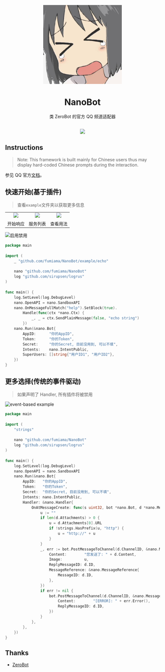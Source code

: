 <div align="center">
  <a href="https://crypko.ai/crypko/GtWYDpVMx5GYm/">
  <img src=".github/nano.jpeg" alt="东云名乃" width = "256">
  </a><br>

  <h1>NanoBot</h1>
  类 ZeroBot 的官方 QQ 频道适配器<br><br>

  <img src="https://counter.seku.su/cmoe?name=NanoBot&theme=r34" /><br>

</div>

## Instructions

> Note: This framework is built mainly for Chinese users thus may display hard-coded Chinese prompts during the interaction.

参见 QQ 官方[文档](https://bot.q.qq.com/wiki/)。

## 快速开始(基于插件)
> 查看`example`文件夹以获取更多信息

<table>
	<tr>
		<td align="center"><img src="https://github.com/fumiama/NanoBot/assets/41315874/6ef9fd95-ae99-449e-85e1-25797271e088"></td>
		<td align="center"><img src="https://github.com/fumiama/NanoBot/assets/41315874/edd374e4-b8a5-4cff-a463-8c3b30e537c4"></td>
        <td align="center"><img src="https://github.com/fumiama/NanoBot/assets/41315874/ed1b063f-44b0-4950-ac35-1e72745cf3f4"></td>
	</tr>
    <tr>
		<td align="center">开始响应</td>
		<td align="center">服务列表</td>
        <td align="center">查看用法</td>
	</tr>
</table>

![启用禁用](https://github.com/fumiama/NanoBot/assets/41315874/fc7f4774-f64b-44c5-9575-b9483bf3a455)


```go
package main

import (
	_ "github.com/fumiama/NanoBot/example/echo"

	nano "github.com/fumiama/NanoBot"
	log "github.com/sirupsen/logrus"
)

func main() {
	log.SetLevel(log.DebugLevel)
	nano.OpenAPI = nano.SandboxAPI
	nano.OnMessageFullMatch("help").SetBlock(true).
		Handle(func(ctx *nano.Ctx) {
			_, _ = ctx.SendPlainMessage(false, "echo string")
		})
	nano.Run(&nano.Bot{
		AppID:      "你的AppID",
		Token:      "你的Token",
		Secret:     "你的Secret, 目前没用到, 可以不填",
		Intents:    nano.IntentPublic,
		SuperUsers: []string{"用户ID1", "用户ID2"},
	})
}
```

## 更多选择(传统的事件驱动)

> 如果声明了 Handler, 所有插件将被禁用

![event-based example](https://github.com/fumiama/NanoBot/assets/41315874/414ef9a6-1da2-49ff-b28e-9e3009cdb41c)

```go
package main

import (
	"strings"

	nano "github.com/fumiama/NanoBot"
	log "github.com/sirupsen/logrus"
)

func main() {
	log.SetLevel(log.DebugLevel)
	nano.OpenAPI = nano.SandboxAPI
	nano.Run(&nano.Bot{
		AppID:   "你的AppID",
		Token:   "你的Token",
		Secret:  "你的Secret, 目前没用到, 可以不填",
		Intents: nano.IntentPublic,
		Handler: &nano.Handler{
			OnAtMessageCreate: func(s uint32, bot *nano.Bot, d *nano.Message) {
				u := ""
				if len(d.Attachments) > 0 {
					u = d.Attachments[0].URL
					if !strings.HasPrefix(u, "http") {
						u = "http://" + u
					}
				}
				_, err := bot.PostMessageToChannel(d.ChannelID, &nano.MessagePost{
					Content:        "您发送了: " + d.Content,
					Image:          u,
					ReplyMessageID: d.ID,
					MessageReference: &nano.MessageReference{
						MessageID: d.ID,
					},
				})
				if err != nil {
					bot.PostMessageToChannel(d.ChannelID, &nano.MessagePost{
						Content:        "[ERROR]: " + err.Error(),
						ReplyMessageID: d.ID,
					})
				}
			},
		},
	})
}
```

## Thanks

- [ZeroBot](https://github.com/wdvxdr1123/ZeroBot)

